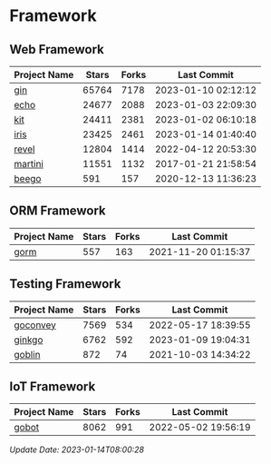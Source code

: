 # Framework

## Web Framework
| Project Name | Stars | Forks | Last Commit |
| ------------ | ----- | ----- | ----------- |
| [gin](https://github.com/gin-gonic/gin) | 65764 | 7178 | 2023-01-10 02:12:12 |
| [echo](https://github.com/labstack/echo) | 24677 | 2088 | 2023-01-03 22:09:30 |
| [kit](https://github.com/go-kit/kit) | 24411 | 2381 | 2023-01-02 06:10:18 |
| [iris](https://github.com/kataras/iris) | 23425 | 2461 | 2023-01-14 01:40:40 |
| [revel](https://github.com/revel/revel) | 12804 | 1414 | 2022-04-12 20:53:30 |
| [martini](https://github.com/go-martini/martini) | 11551 | 1132 | 2017-01-21 21:58:54 |
| [beego](https://github.com/astaxie/beego) | 591 | 157 | 2020-12-13 11:36:23 |

## ORM Framework
| Project Name | Stars | Forks | Last Commit |
| ------------ | ----- | ----- | ----------- |
| [gorm](https://github.com/jinzhu/gorm) | 557 | 163 | 2021-11-20 01:15:37 |

## Testing Framework
| Project Name | Stars | Forks | Last Commit |
| ------------ | ----- | ----- | ----------- |
| [goconvey](https://github.com/smartystreets/goconvey) | 7569 | 534 | 2022-05-17 18:39:55 |
| [ginkgo](https://github.com/onsi/ginkgo) | 6762 | 592 | 2023-01-09 19:04:31 |
| [goblin](https://github.com/franela/goblin) | 872 | 74 | 2021-10-03 14:34:22 |

## IoT Framework
| Project Name | Stars | Forks | Last Commit |
| ------------ | ----- | ----- | ----------- |
| [gobot](https://github.com/hybridgroup/gobot) | 8062 | 991 | 2022-05-02 19:56:19 |

*Update Date: 2023-01-14T08:00:28*